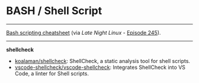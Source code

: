 # BASH / Shell Script

---

[Bash scripting cheatsheet](https://devhints.io/bash) (via *Late Night Linux* - [Episode 245](https://latenightlinux.com/late-night-linux-episode-245/)).

---

**shellcheck**

- [koalaman/shellcheck](https://github.com/koalaman/shellcheck): ShellCheck, a static analysis tool for shell scripts.
- [vscode-shellcheck/vscode-shellcheck](https://github.com/vscode-shellcheck/vscode-shellcheck): Integrates ShellCheck into VS Code, a linter for Shell scripts.
